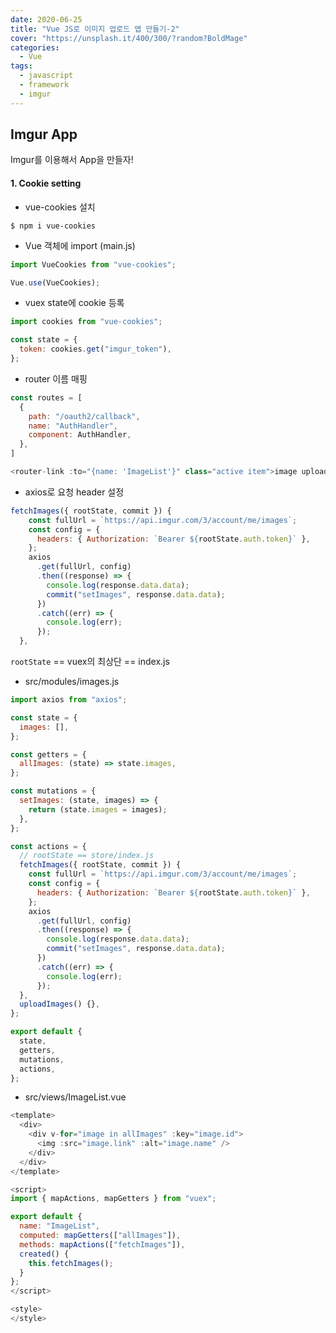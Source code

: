 ```yaml
---
date: 2020-06-25
title: "Vue JS로 이미지 업로드 앱 만들기-2"
cover: "https://unsplash.it/400/300/?random?BoldMage"
categories:
  - Vue
tags:
  - javascript
  - framework
  - imgur
---
```


## Imgur App

Imgur를 이용해서 App을 만들자!

#### 1. Cookie setting

- vue-cookies 설치

```shell
$ npm i vue-cookies
```

- Vue 객체에 import (main.js)

```javascript
import VueCookies from "vue-cookies";

Vue.use(VueCookies);
```

- vuex state에 cookie 등록

```javascript
import cookies from "vue-cookies";

const state = {
  token: cookies.get("imgur_token"),
};
```

- router 이름 매핑

```javascript
const routes = [
  {
    path: "/oauth2/callback",
    name: "AuthHandler",
    component: AuthHandler,
  },
]

<router-link :to="{name: 'ImageList'}" class="active item">image uploader</router-link> //HTML에서 이렇게 매핑
```

- axios로 요청 header 설정

```javascript
fetchImages({ rootState, commit }) {
    const fullUrl = `https://api.imgur.com/3/account/me/images`;
    const config = {
      headers: { Authorization: `Bearer ${rootState.auth.token}` },
    };
    axios
      .get(fullUrl, config)
      .then((response) => {
        console.log(response.data.data);
        commit("setImages", response.data.data);
      })
      .catch((err) => {
        console.log(err);
      });
  },
```

`rootState` == vuex의 최상단 == index.js

- src/modules/images.js

```javascript
import axios from "axios";

const state = {
  images: [],
};

const getters = {
  allImages: (state) => state.images,
};

const mutations = {
  setImages: (state, images) => {
    return (state.images = images);
  },
};

const actions = {
  // rootState == store/index.js
  fetchImages({ rootState, commit }) {
    const fullUrl = `https://api.imgur.com/3/account/me/images`;
    const config = {
      headers: { Authorization: `Bearer ${rootState.auth.token}` },
    };
    axios
      .get(fullUrl, config)
      .then((response) => {
        console.log(response.data.data);
        commit("setImages", response.data.data);
      })
      .catch((err) => {
        console.log(err);
      });
  },
  uploadImages() {},
};

export default {
  state,
  getters,
  mutations,
  actions,
};
```

- src/views/ImageList.vue

```javascript
<template>
  <div>
    <div v-for="image in allImages" :key="image.id">
      <img :src="image.link" :alt="image.name" />
    </div>
  </div>
</template>

<script>
import { mapActions, mapGetters } from "vuex";

export default {
  name: "ImageList",
  computed: mapGetters(["allImages"]),
  methods: mapActions(["fetchImages"]),
  created() {
    this.fetchImages();
  }
};
</script>

<style>
</style>
```

